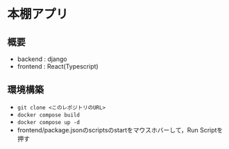 # 本棚アプリ
## 概要
- backend : django
- frontend : React(Typescript)
## 環境構築
- `git clone <このレポジトリのURL>`
- `docker compose build`
- `docker compose up -d`
- frontend/package.jsonのscriptsのstartをマウスホバーして，Run Scriptを押す
